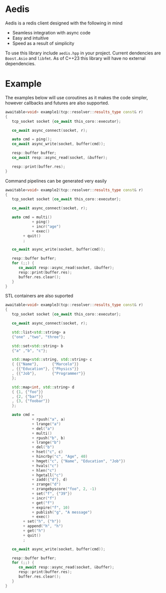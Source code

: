 # Aedis

Aedis is a redis client designed with the following in mind

* Seamless integration with async code
* Easy and intuitive
* Speed as a result of simplicity

To use this library include `aedis.hpp` in your project. Current dendencies are
`Boost.Asio` and `libfmt`. As of C++23 this library will have no external dependencies.

# Example

The examples below will use coroutines as it makes the code simpler,
however callbacks and futures are also supported.

```cpp
awaitable<void> example1(tcp::resolver::results_type const& r)
{
   tcp_socket socket {co_await this_coro::executor};

   co_await async_connect(socket, r);

   auto cmd = ping();
   co_await async_write(socket, buffer(cmd));

   resp::buffer buffer;
   co_await resp::async_read(socket, &buffer);

   resp::print(buffer.res);
}
```

Command pipelines can be generated very easily

```cpp
awaitable<void> example2(tcp::resolver::results_type const& r)
{
   tcp_socket socket {co_await this_coro::executor};

   co_await async_connect(socket, r);

   auto cmd = multi()
            + ping()
            + incr("age")
            + exec()
	    + quit()
	    ;

   co_await async_write(socket, buffer(cmd));

   resp::buffer buffer;
   for (;;) {
      co_await resp::async_read(socket, &buffer);
      resp::print(buffer.res);
      buffer.res.clear();
   }
}
```

STL containers are also suported

```cpp
awaitable<void> example3(tcp::resolver::results_type const& r)
{
   tcp_socket socket {co_await this_coro::executor};

   co_await async_connect(socket, r);

   std::list<std::string> a
   {"one" ,"two", "three"};

   std::set<std::string> b
   {"a" ,"b", "c"};

   std::map<std::string, std::string> c
   { {{"Name"},      {"Marcelo"}} 
   , {{"Education"}, {"Physics"}}
   , {{"Job"},       {"Programmer"}}
   };

   std::map<int, std::string> d
   { {1, {"foo"}} 
   , {2, {"bar"}}
   , {3, {"foobar"}}
   };

   auto cmd =
            + rpush("a", a)
            + lrange("a")
            + del("a")
            + multi()
            + rpush("b", b)
            + lrange("b")
            + del("b")
            + hset("c", c)
            + hincrby("c", "Age", 40)
            + hmget("c", {"Name", "Education", "Job"})
            + hvals("c")
            + hlen("c")
            + hgetall("c")
            + zadd({"d"}, d)
            + zrange("d")
            + zrangebyscore("foo", 2, -1)
            + set("f", {"39"})
            + incr("f")
            + get("f")
            + expire("f", 10)
            + publish("g", "A message")
            + exec()
	    + set("h", {"h"})
	    + append("h", "h")
	    + get("h")
	    + quit()
	    ;

   co_await async_write(socket, buffer(cmd));

   resp::buffer buffer;
   for (;;) {
      co_await resp::async_read(socket, &buffer);
      resp::print(buffer.res);
      buffer.res.clear();
   }
}
```

